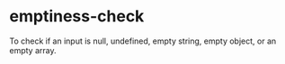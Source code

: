# emptiness-check
To check if an input is null, undefined, empty string, empty object, or an empty array.
